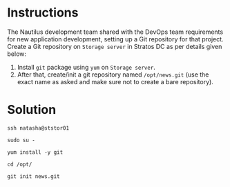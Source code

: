 # Instructions

The Nautilus development team shared with the DevOps team requirements for new application development, setting up a Git repository for that project. Create a Git repository on `Storage server` in Stratos DC as per details given below:

1. Install `git` package using `yum` on `Storage server`.
2. After that, create/init a git repository named `/opt/news.git` (use the exact name as asked and make sure not to create a bare repository).

# Solution

`ssh natasha@ststor01`

`sudo su -`

`yum install -y git`

`cd /opt/`

`git init news.git`

